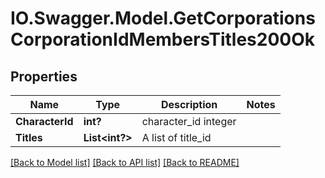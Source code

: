 # IO.Swagger.Model.GetCorporationsCorporationIdMembersTitles200Ok
## Properties

Name | Type | Description | Notes
------------ | ------------- | ------------- | -------------
**CharacterId** | **int?** | character_id integer | 
**Titles** | **List&lt;int?&gt;** | A list of title_id | 

[[Back to Model list]](../README.md#documentation-for-models) [[Back to API list]](../README.md#documentation-for-api-endpoints) [[Back to README]](../README.md)

